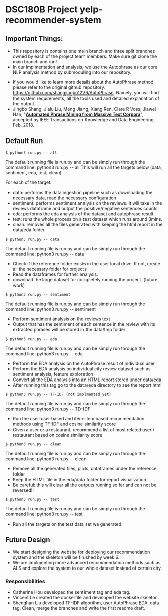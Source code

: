 # DSC180B Project yelp-recommender-system

## Important Things:
* This repository is contains one main branch and three split branches owned by each of the project team members. Make sure git clone the main branch and run!
* In our implmentation and analysis, we use the Autophrase as our core NLP analysis method by submoduling into our repository.
- If you would like to learn more details about the AutoPhrase method, please refer to the original github repository: https://github.com/shangjingbo1226/AutoPhrase. Namely, you will find the system requirements, all the tools used and detailed explanation of the output.
- Jingbo Shang, Jialu Liu, Meng Jiang, Xiang Ren, Clare R Voss, Jiawei Han, "**[Automated Phrase Mining from Massive Text Corpora](https://arxiv.org/abs/1702.04457)**", accepted by IEEE Transactions on Knowledge and Data Engineering, Feb. 2018.

## Default Run

```
$ python3 run.py -- all
```
The default running file is run.py and can be simply run through the command line: python3 run.py -- all
This will run all the targets below (data, sentiment, eda, test, clean)

For each of the target:
* data: performs the data ingestion pipeline such as downloading the necessary data, read the necessary configuration
* sentiment: performs sentiment analysis on the reviews. It will take in the reviews dataframe and output the positive/negative sentences counts.
* eda: performs the eda analysis of the dataset and autophrase result.
* test: runs the whole process on a test dataset which runs around 3mins.
* clean: removes all the files generated with keeping the html report in the data/eda folder.

```
$ python3 run.py -- data
```
The default running file is run.py and can be simply run through the command line: python3 run.py -- data
* Check if the reference folder exists in the user local drive. If not, create all the necessary folder for projects
* Read the dataframes for further analysis.
* download the large dataset for completely running the project. (future work)

```
$ python3 run.py -- sentiment
```
The default running file is run.py and can be simply run through the command line: python3 run.py -- sentiment
* Perform sentiment analysis on the reviews text
* Output that has the sentiment of each sentence in the review with its extracted phrases will be stored in the data/tmp folder

```
$ python3 run.py -- eda
```
The default running file is run.py and can be simply run through the command line: python3 run.py -- eda
* Perform the EDA analysis on the AutoPhrase result of individual user
* Perform the EDA analysis on individual city review dataset such as sentiment analysis, feature exploration
* Convert all the EDA analysis into an HTML report stored under data/eda
* After running this tag go to the data/eda directory to see the report.html

```
$ python3 run.py -- TF-IDF (not implmented yet)
```
The default running file is run.py and can be simply run through the command line: python3 run.py -- TD-IDF
* Run the user-user based and item-item based recommendation methods using TF-IDF and cosine similarity score
* Given a user or a restaurant, recommend a list of most related user / restaurant based on cosine similarity score


```
$ python3 run.py -- clean
```
The default running file is run.py and can be simply run through the command line: python3 run.py -- clean
* Remove all the generated files, plots, dataframes under the reference folder
* Keep the HTML file in the eda/data folder for report visualization
* Be careful: this will clear all the outputs running so far and can not be reversed!!

```
$ python3 run.py -- test
```
The default running file is run.py and can be simply run through the command line: python3 run.py -- test
* Run all the targets on the test data set we generated 

## Future Design

- We start designing the website for deploying our recommendation system and the skeleton will be finished by week 6.
- We are implmenting more advanced recommendation methods such as ALS and explore the system to our whole dataset instead of certain city.


### Responsibilities
* Catherine Hou developed the sentiment tag and eda tag.
* Vincent Le created the dockerfile and developed the website skeleton.
* Shenghan Liu developed TF-IDF algorithm, user AutoPhrase EDA, data tag. Clean, merge the branches and write the first readme draft.
